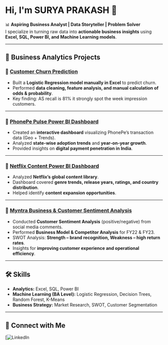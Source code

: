 # Hi, I'm SURYA PRAKASH 👋  

📊 **Aspiring Business Analyst | Data Storyteller | Problem Solver**  
I specialize in turning raw data into **actionable business insights** using **Excel, SQL, Power BI, and Machine Learning models**.  

---

## 💼 Business Analytics Projects  

### 🔹 [Customer Churn Prediction](https://github.com/suryapraakash/customer-churn-excel-dashboard)  
- Built a **Logistic Regression model manually in Excel** to predict churn.  
- Performed **data cleaning, feature analysis, and manual calculation of odds & probability**.  
- Key finding: AS recall is 81% it strongly spot the week impression customers.  

---

### 🔹 [PhonePe Pulse Power BI Dashboard](https://github.com/suryapraakash/Phone-Pulse-Dashboard)  
- Created an **interactive dashboard** visualizing PhonePe’s transaction data (Geo + Trends).  
- Analyzed **state-wise adoption trends** and **year-on-year growth**.  
- Provided insights on **digital payment penetration in India**.  

---

### 🔹 [Netflix Content Power BI Dashboard](https://github.com/suryapraakash/NETFLIX-POWERBI-DASHBOARD)  
- Analyzed **Netflix’s global content library**.  
- Dashboard covered **genre trends, release years, ratings, and country distribution**.  
- Helped identify **content expansion opportunities**.  

---

### 🔹 [Myntra Business & Customer Sentiment Analysis](https://github.com/suryapraakash/Myntra-Analysis)  
- Conducted **Customer Sentiment Analysis** (positive/negative) from social media comments.  
- Performed **Business Model & Competitor Analysis** for FY22 & FY23.  
- SWOT Analysis: **Strength – brand recognition, Weakness – high return rates**.  
- Insights for **improving customer experience and operational efficiency**.  

---

## 🛠️ Skills  
- **Analytics:** Excel, SQL, Power BI 
- **Machine Learning (BA Level):** Logistic Regression, Decision Trees, Random Forest, K-Means  
- **Business Strategy:** Market Research, SWOT, Customer Segmentation  

---

## 🔗 Connect with Me  
[![LinkedIn](https://www.linkedin.com/in/suryaprakashpalani/)
